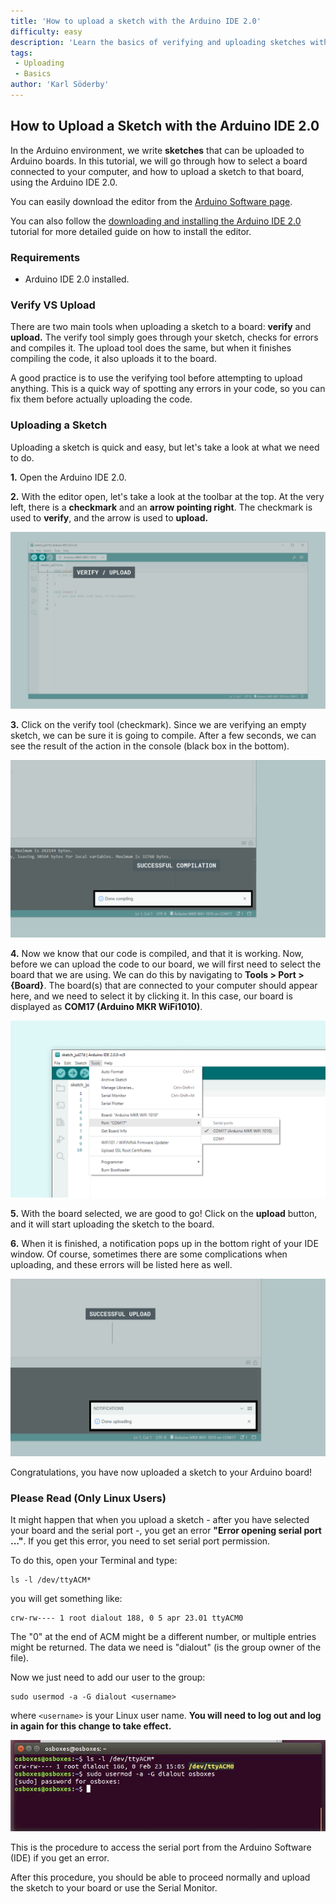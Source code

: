 ```yaml
---
title: 'How to upload a sketch with the Arduino IDE 2.0'
difficulty: easy
description: 'Learn the basics of verifying and uploading sketches with the new IDE 2.0.'
tags:
 - Uploading
 - Basics
author: 'Karl Söderby'
---
```


## How to Upload a Sketch with the Arduino IDE 2.0

In the Arduino environment, we write **sketches** that can be uploaded to Arduino boards. In this tutorial, we will go through how to select a board connected to your computer, and how to upload a sketch to that board, using the Arduino IDE 2.0.

You can easily download the editor from the [Arduino Software page](https://www.arduino.cc/en/software#experimental-software). 

You can also follow the [downloading and installing the Arduino IDE 2.0](./ide-v2-downloading-and-installing) tutorial for more detailed guide on how to install the editor.

### Requirements

- Arduino IDE 2.0 installed. 

### Verify VS Upload

There are two main tools when uploading a sketch to a board: **verify** and **upload.** The verify tool simply goes through your sketch, checks for errors and compiles it. The upload tool does the same, but when it finishes compiling the code, it also uploads it to the board.

A good practice is to use the verifying tool before attempting to upload anything. This is a quick way of spotting any errors in your code, so you can fix them before actually uploading the code. 

### Uploading a Sketch

Uploading a sketch is quick and easy, but let's take a look at what we need to do. 

**1.** Open the Arduino IDE 2.0. 

**2.** With the editor open, let's take a look at the toolbar at the top. At the very left, there is a **checkmark** and an **arrow pointing right**. The checkmark is used to **verify**, and the arrow is used to **upload.** 

![Verifying and uploading buttons.](assets/uploading-a-sketch-img01.png)

**3.** Click on the verify tool (checkmark). Since we are verifying an empty sketch, we can be sure it is going to compile. After a few seconds, we can see the result of the action in the console (black box in the bottom). 

![Successful compilation printed in the console.](assets/uploading-a-sketch-img02.png)

**4.** Now we know that our code is compiled, and that it is working. Now, before we can upload the code to our board, we will first need to select the board that we are using. We can do this by navigating to **Tools > Port > {Board}**. The board(s) that are connected to your computer should appear here, and we need to select it by clicking it. In this case, our board is displayed as **COM17 (Arduino MKR WiFi1010)**.

![Selecting the board.](assets/uploading-a-sketch-img03.png)

**5.** With the board selected, we are good to go! Click on the **upload** button, and it will start uploading the sketch to the board. 

**6.** When it is finished, a notification pops up in the bottom right of your IDE window. Of course, sometimes there are some complications when uploading, and these errors will be listed here as well.

![Successful upload printed in the console.](assets/uploading-a-sketch-img04.png)

Congratulations, you have now uploaded a sketch to your Arduino board!

### Please Read (Only Linux Users)

It might happen that when you upload a sketch - after you have selected your board and the serial port -, you get an error **"Error opening serial port ..."**. If you get this error, you need to set serial port permission.

To do this, open your Terminal and type:

```
ls -l /dev/ttyACM*
```

you will get something like:

```
crw-rw---- 1 root dialout 188, 0 5 apr 23.01 ttyACM0
```

The "0" at the end of ACM might be a different number, or multiple entries might be returned. The data we need is "dialout" (is the group owner of the file).

Now we just need to add our user to the group:

```
sudo usermod -a -G dialout <username>
```

where `<username>` is your Linux user name. **You will need to log out and log in again for this change to take effect.**

![Adding user to the group.](assets/Ubuntu_Serial.jpeg)

This is the procedure to access the serial port from the Arduino Software (IDE) if you get an error.

After this procedure, you should be able to proceed normally and upload the sketch to your board or use the Serial Monitor.